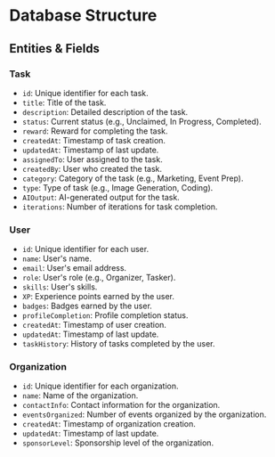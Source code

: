 # Database Structure

## Entities & Fields

### Task
- `id`: Unique identifier for each task.
- `title`: Title of the task.
- `description`: Detailed description of the task.
- `status`: Current status (e.g., Unclaimed, In Progress, Completed).
- `reward`: Reward for completing the task.
- `createdAt`: Timestamp of task creation.
- `updatedAt`: Timestamp of last update.
- `assignedTo`: User assigned to the task.
- `createdBy`: User who created the task.
- `category`: Category of the task (e.g., Marketing, Event Prep).
- `type`: Type of task (e.g., Image Generation, Coding).
- `AIOutput`: AI-generated output for the task.
- `iterations`: Number of iterations for task completion.

### User
- `id`: Unique identifier for each user.
- `name`: User's name.
- `email`: User's email address.
- `role`: User's role (e.g., Organizer, Tasker).
- `skills`: User's skills.
- `XP`: Experience points earned by the user.
- `badges`: Badges earned by the user.
- `profileCompletion`: Profile completion status.
- `createdAt`: Timestamp of user creation.
- `updatedAt`: Timestamp of last update.
- `taskHistory`: History of tasks completed by the user.

### Organization
- `id`: Unique identifier for each organization.
- `name`: Name of the organization.
- `contactInfo`: Contact information for the organization.
- `eventsOrganized`: Number of events organized by the organization.
- `createdAt`: Timestamp of organization creation.
- `updatedAt`: Timestamp of last update.
- `sponsorLevel`: Sponsorship level of the organization.